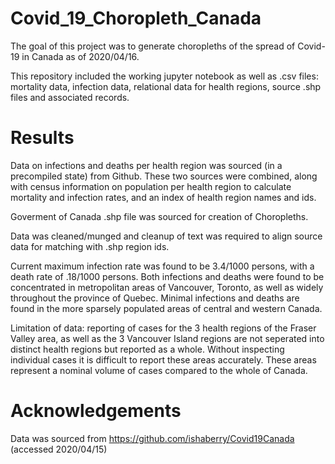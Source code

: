# Covid_19_Choropleth_Canada

The goal of this project was to generate choropleths of the spread of Covid-19 in Canada as of 2020/04/16. 

This repository included the working jupyter notebook as well as .csv files: mortality data, infection data, relational data for health regions, source .shp files and associated records.

# Results

Data on infections and deaths per health region was sourced (in a precompiled state) from Github. These two sources were combined, along with census information on population per health region to calculate mortality and infection rates, and an index of health region names and ids.

Goverment of Canada .shp file was sourced for creation of Choropleths.

Data was cleaned/munged and cleanup of text was required to align source data for matching with .shp region ids.

Current maximum infection rate was found to be 3.4/1000 persons, with a death rate of .18/1000 persons. Both infections and deaths were found to be concentrated in metropolitan areas of Vancouver, Toronto, as well as widely throughout the province of Quebec. Minimal infections and deaths are found in the more sparsely populated areas of central and western Canada.

Limitation of data: reporting of cases for the 3 health regions of the Fraser Valley area, as well as the 3 Vancouver Island regions are not seperated into distinct health regions but reported as a whole. Without inspecting individual cases it is difficult to report these areas accurately. These areas represent a nominal volume of cases compared to the whole of Canada.

# Acknowledgements

Data was sourced from https://github.com/ishaberry/Covid19Canada (accessed 2020/04/15)
  
